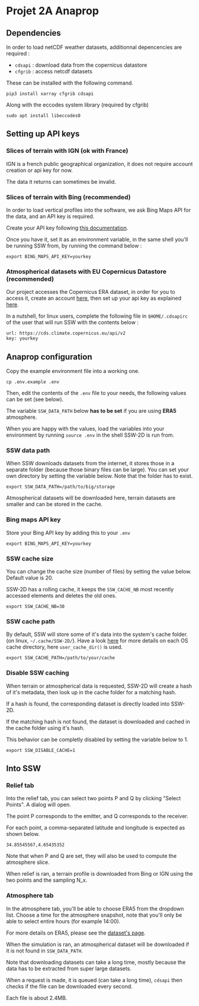 # Projet 2A Anaprop

## Dependencies

In order to load netCDF weather datasets, additionnal depencencies are required :

* ```cdsapi``` : download data from the copernicus datastore
* ```cfgrib``` : access netcdf datasets

These can be installed with the following command.

```pip3 install xarray cfgrib cdsapi```

Along with the eccodes system library (required by cfgrib)

```sudo apt install libeccodes0```

## Setting up API keys

### Slices of terrain with IGN (ok with France)

IGN is a french public geographical organization, it does not require account creation or api key for now.

The data it returns can sometimes be invalid.

### Slices of terrain with Bing (recommended)

In order to load vertical profiles into the software, we ask Bing Maps API for the data, and an API key is required.

Create your API key following [this documentation](https://learn.microsoft.com/en-us/bingmaps/getting-started/bing-maps-dev-center-help/getting-a-bing-maps-key).

Once you have it, set it as an environment variable, in the same shell you'll be running SSW from, by running the command below :

```export BING_MAPS_API_KEY=yourkey```

### Atmospherical datasets with EU Copernicus Datastore (recommended)

Our project accesses the Copernicus ERA dataset, in order for you to access it, create an account [here](https://cds.climate.copernicus.eu/user/register), then set up your api key as explained [here](https://cds.climate.copernicus.eu/api-how-to).

In a nutshell, for linux users, complete the following file in ```$HOME/.cdsapirc``` of the user that will run SSW with the contents below :

```
url: https://cds.climate.copernicus.eu/api/v2
key: yourkey
```

## Anaprop configuration

Copy the example environment file into a working one.

```
cp .env.example .env
```

Then, edit the contents of the ```.env``` file to your needs, the following values can be set (see below).

The variable ```SSW_DATA_PATH``` below **has to be set** if you are using **ERA5** atmosphere.

When you are happy with the values, load the variables into your environment by running ```source .env``` in the shell SSW-2D is run from.

### SSW data path

When SSW downloads datasets from the internet, it stores those in a separate folder (because those binary files can be large). You can set your own directory by setting the variable below. Note that the folder has to exist.

```
export SSW_DATA_PATH=/path/to/big/storage
```

Atmospherical datasets will be downloaded here, terrain datasets are smaller and can be stored in the cache.

### Bing maps API key

Store your Bing API key by adding this to your ```.env```

```
export BING_MAPS_API_KEY=yourkey
```

### SSW cache size

You can change the cache size (number of files) by setting the value below. Default value is 20.

SSW-2D has a rolling cache, it keeps the ```SSW_CACHE_NB``` most recently accessed elements and deletes the old ones.

```
export SSW_CACHE_NB=30
```

### SSW cache path

By default, SSW will store some of it's data into the system's cache folder. (on linux, ```~/.cache/SSW-2D/```). Have a look [here](https://github.com/platformdirs/platformdirs) for more details on each OS cache directory, here ```user_cache_dir()``` is used.

```
export SSW_CACHE_PATH=/path/to/your/cache
```

### Disable SSW caching

When terrain or atmospherical data is requested, SSW-2D will create a hash of it's metadata, then look up in the cache folder for a matching hash.

If a hash is found, the corresponding dataset is directly loaded into SSW-2D.

If the matching hash is not found, the dataset is downloaded and cached in the cache folder using it's hash.

This behavior can be completly disabled by setting the variable below to 1.

```
export SSW_DISABLE_CACHE=1
```

## Into SSW

### Relief tab

Into the relief tab, you can select two points P and Q by clicking "Select Points". A dialog will open.

The point P corresponds to the emitter, and Q corresponds to the receiver.

For each point, a comma-separated latitude and longitude is expected as shown below.

```
34.85545567,4.65435352
```

Note that when P and Q are set, they will also be used to compute the atmosphere slice.

When relief is ran, a terrain profile is downloaded from Bing or IGN using the two points and the sampling N_x.

### Atmosphere tab

In the atmosphere tab, you'll be able to choose ERA5 from the dropdown list. Choose a time for the atmosphere snapshot, note that you'll only be able to select entire hours (for example 14:00). 

For more details on ERA5, please see the [dataset's page](https://cds.climate.copernicus.eu/cdsapp#!/dataset/reanalysis-era5-single-levels?tab=overview).

When the simulation is ran, an atmospherical dataset will be downloaded if it is not found in ```SSW_DATA_PATH```. 

Note that downloading datasets can take a long time, mostly because the data has to be extracted from super large datasets.

When a request is made, it is queued (can take a long time), ```cdsapi``` then checks if the file can be downloaded every second.

Each file is about 2.4MB.